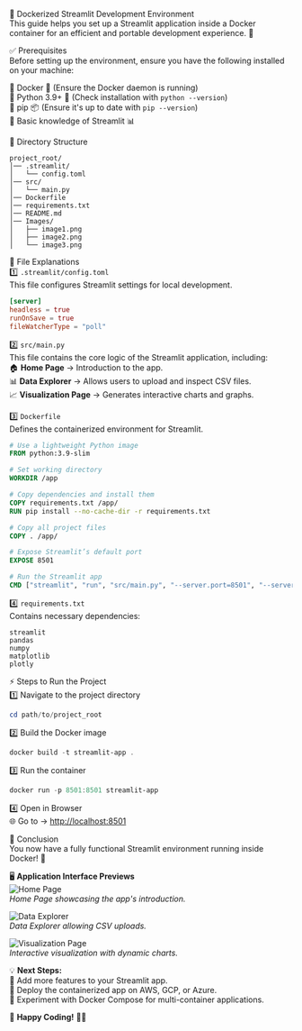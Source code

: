 🐳 Dockerized Streamlit Development Environment  
This guide helps you set up a Streamlit application inside a Docker container for an efficient and portable development experience. 🚀  

✅ Prerequisites  
Before setting up the environment, ensure you have the following installed on your machine:  

🔹 Docker 🐳 (Ensure the Docker daemon is running)  
🔹 Python 3.9+ 🐍 (Check installation with `python --version`)  
🔹 pip 📦 (Ensure it's up to date with `pip --version`)  
🔹 Basic knowledge of Streamlit 📊  

📂 Directory Structure  
```
project_root/
│── .streamlit/
│   └── config.toml
│── src/
│   └── main.py
│── Dockerfile
│── requirements.txt
│── README.md
│── Images/
│   ├── image1.png
│   ├── image2.png
│   └── image3.png
```

📜 File Explanations  
1️⃣ `.streamlit/config.toml`  
This file configures Streamlit settings for local development.  
```toml
[server]
headless = true
runOnSave = true
fileWatcherType = "poll"
```

2️⃣ `src/main.py`  
This file contains the core logic of the Streamlit application, including:  
🏠 **Home Page** → Introduction to the app.  
📊 **Data Explorer** → Allows users to upload and inspect CSV files.  
📈 **Visualization Page** → Generates interactive charts and graphs.  

3️⃣ `Dockerfile`  
Defines the containerized environment for Streamlit.  
```dockerfile
# Use a lightweight Python image
FROM python:3.9-slim  

# Set working directory
WORKDIR /app  

# Copy dependencies and install them
COPY requirements.txt /app/  
RUN pip install --no-cache-dir -r requirements.txt  

# Copy all project files
COPY . /app/  

# Expose Streamlit’s default port
EXPOSE 8501  

# Run the Streamlit app
CMD ["streamlit", "run", "src/main.py", "--server.port=8501", "--server.address=0.0.0.0"]
```

4️⃣ `requirements.txt`  
Contains necessary dependencies:  
```
streamlit
pandas
numpy
matplotlib
plotly
```

⚡ Steps to Run the Project  
1️⃣ Navigate to the project directory  
```powershell
cd path/to/project_root
```

2️⃣ Build the Docker image  
```powershell
docker build -t streamlit-app .
```

3️⃣ Run the container  
```powershell
docker run -p 8501:8501 streamlit-app
```

4️⃣ Open in Browser  
🌐 Go to → [http://localhost:8501](http://localhost:8501)  

🎯 Conclusion  
You now have a fully functional Streamlit environment running inside Docker! 🚀  

🖥️ **Application Interface Previews**  
![Home Page](Images/image1.png)  
*Home Page showcasing the app's introduction.*  

![Data Explorer](Images/image2.png)  
*Data Explorer allowing CSV uploads.*  

![Visualization Page](Images/image3.png)  
*Interactive visualization with dynamic charts.*  

💡 **Next Steps:**  
🔹 Add more features to your Streamlit app.  
🔹 Deploy the containerized app on AWS, GCP, or Azure.  
🔹 Experiment with Docker Compose for multi-container applications.  

🚀 **Happy Coding!** 🐳💙
```